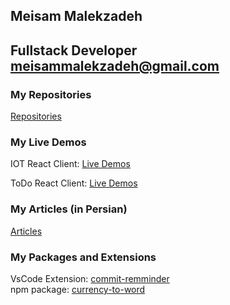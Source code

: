 ## Meisam Malekzadeh  
Fullstack Developer  
meisammalekzadeh@gmail.com
---

### My Repositories
[Repositories](https://github.com/MyBitBird/) 

### My Live Demos
IOT React Client: [Live Demos](https://mybitbird.github.io/iot-react-client/) 

ToDo React Client: [Live Demos](https://mybitbird.github.io/todo-react-client/)

### My Articles (in Persian)
[Articles](https://virgool.io/@meisammalekzadeh) 

### My Packages and Extensions

VsCode Extension: [commit-remminder](https://marketplace.visualstudio.com/items?itemName=BitBird.commit-reminder)  
npm package: [currency-to-word](https://www.npmjs.com/package/currency-to-words)  

